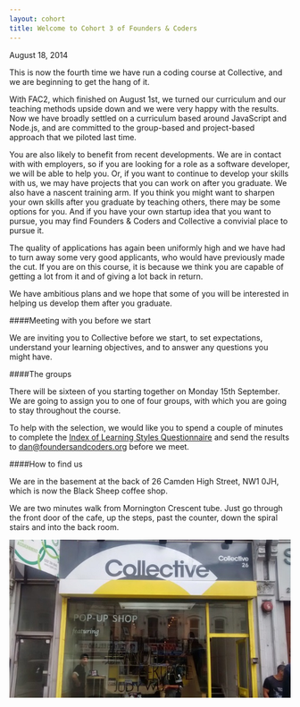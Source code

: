 ```yaml
---
layout: cohort
title: Welcome to Cohort 3 of Founders & Coders
---
```


August 18, 2014

This is now the fourth time we have run a coding course at Collective, and we are beginning to get the hang of it.

With FAC2, which finished on August 1st, we turned our curriculum and our teaching methods upside down and we were very happy with the results. Now we have broadly settled on a curriculum based around JavaScript and Node.js, and are committed to the group-based and project-based approach that we piloted last time.

You are also likely to benefit from recent developments. We are in contact with with employers, so if you are looking for a role as a software developer, we will be able to help you. Or, if you want to continue to develop your skills with us, we may have projects that you can work on after you graduate. We also have a nascent training arm. If you think you might want to sharpen your own skills after you graduate by teaching others, there may be some options for you. And if you have your own startup idea that you want to pursue, you may find Founders & Coders and Collective a convivial place to pursue it.

The quality of applications has again been uniformly high and we have had to turn away some very good applicants, who would have previously made the cut. If you are on this course, it is because we think you are capable of getting a lot from it and of giving a lot back in return. 

We have ambitious plans and we hope that some of you will be interested in helping us develop them after you graduate.

####Meeting with you before we start

We are inviting you to Collective before we start, to set expectations, understand your learning objectives, and to answer any questions you might have.

####The groups

There will be sixteen of you starting together on Monday 15th September. We are going to assign you to one of four groups, with which you are going to stay throughout the course.

To help with the selection, we would like you to spend a couple of minutes to complete the [Index of Learning Styles Questionnaire](http://www.engr.ncsu.edu/learningstyles/ilsweb.html) and send the results to [dan@foundersandcoders.org](mailto:academy@selforganising.org) before we meet.

####How to find us

We are in the basement at the back of 26 Camden High Street, NW1 0JH, which is now the Black Sheep coffee shop.

We are two minutes walk from Mornington Crescent tube. Just go through the front door of the cafe, up the steps, past the counter, down the spiral stairs  and into the back room.

![The Collective side door at 26 Camden High Street](/images/no26.jpg)


